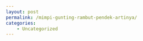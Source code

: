 ```yaml
---
layout: post
permalink: /mimpi-gunting-rambut-pendek-artinya/
categories:
    - Uncategorized
---
```



